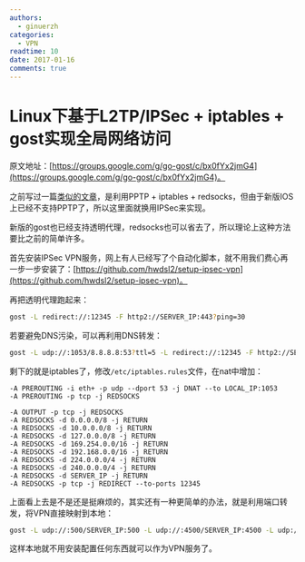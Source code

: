 ```yaml
---
authors:
  - ginuerzh
categories:
  - VPN
readtime: 10
date: 2017-01-16
comments: true
---
```


# Linux下基于L2TP/IPSec + iptables + gost实现全局网络访问

原文地址：[https://groups.google.com/g/go-gost/c/bx0fYx2jmG4](https://groups.google.com/g/go-gost/c/bx0fYx2jmG4)。

之前写过一篇[类似的文章](../2015/redirect.md)，是利用PPTP + iptables + redsocks，但由于新版IOS上已经不支持PPTP了，所以这里面就换用IPSec来实现。

<!-- more -->

新版的gost也已经支持透明代理，redsocks也可以省去了，所以理论上这种方法要比之前的简单许多。

首先安装IPSec VPN服务，网上有人已经写了个自动化脚本，就不用我们费心再一步一步安装了：[https://github.com/hwdsl2/setup-ipsec-vpn](https://github.com/hwdsl2/setup-ipsec-vpn)。

再把透明代理跑起来：

```bash
gost -L redirect://:12345 -F http2://SERVER_IP:443?ping=30
```

若要避免DNS污染，可以再利用DNS转发：

```bash
gost -L udp://:1053/8.8.8.8:53?ttl=5 -L redirect://:12345 -F http2://SERVER_IP:443?ping=30
```

剩下的就是iptables了，修改`/etc/iptables.rules`文件，在nat中增加：

```
-A PREROUTING -i eth+ -p udp --dport 53 -j DNAT --to LOCAL_IP:1053
-A PREROUTING -p tcp -j REDSOCKS

-A OUTPUT -p tcp -j REDSOCKS
-A REDSOCKS -d 0.0.0.0/8 -j RETURN
-A REDSOCKS -d 10.0.0.0/8 -j RETURN
-A REDSOCKS -d 127.0.0.0/8 -j RETURN
-A REDSOCKS -d 169.254.0.0/16 -j RETURN
-A REDSOCKS -d 192.168.0.0/16 -j RETURN
-A REDSOCKS -d 224.0.0.0/4 -j RETURN
-A REDSOCKS -d 240.0.0.0/4 -j RETURN
-A REDSOCKS -d SERVER_IP -j RETURN
-A REDSOCKS -p tcp -j REDIRECT --to-ports 12345
```

上面看上去是不是还是挺麻烦的，其实还有一种更简单的办法，就是利用端口转发，将VPN直接映射到本地：

```bash
gost -L udp://:500/SERVER_IP:500 -L udp://:4500/SERVER_IP:4500 -L udp://:1701/SERVER_IP:1701 -F http2://SERVER_IP:443
```

这样本地就不用安装配置任何东西就可以作为VPN服务了。
